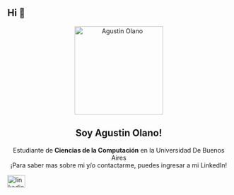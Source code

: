 ## Hi 👋

<p align="center" width="300">
   <img align="center" width="200" src="./profilePicture.png" alt="Agustin Olano"/>
   <h2 align="center">Soy Agustin Olano!</h2>
</p>

<p align="center">
  Estudiante de <strong>Ciencias de la Computación</strong> en la Universidad De Buenos Aires
  <br/>
  ¡Para saber mas sobre mi y/o contactarme, puedes ingresar a mi LinkedIn!
</p>
<a href="https://www.linkedin.com/in/agustin-olano" target="blank" style='margin-right:4px'>
  <img align="center" src="https://cdn.jsdelivr.net/npm/simple-icons@3.0.1/icons/linkedin.svg" alt="linkedin" height="28px" width="40px" />
</a>
